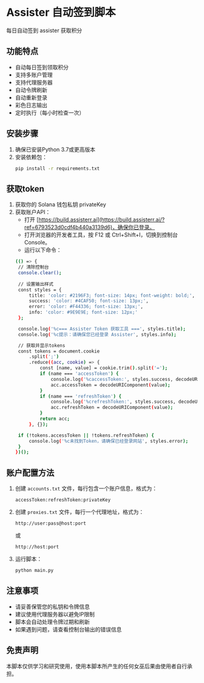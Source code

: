 # Assister 自动签到脚本 
每日自动签到 assister 获取积分

## 功能特点

- 自动每日签到领取积分
- 支持多账户管理
- 支持代理服务器
- 自动令牌刷新
- 自动重新登录
- 彩色日志输出
- 定时执行（每小时检查一次）

## 安装步骤

1. 确保已安装Python 3.7或更高版本
2. 安装依赖包：
   ```bash
   pip install -r requirements.txt
   ```

## 获取token
1. 获取你的 Solana 钱包私钥 privateKey
2. 获取账户API：
   - 打开 [https://build.assisterr.ai](https://build.assisterr.ai/?ref=6793523d0cdf4b440a3139d6)，确保你已登录。
   - 打开浏览器的开发者工具，按 F12 或 Ctrl+Shift+I，切换到控制台 Console。
   - 运行以下命令：
   ```bash
   (() => {
    // 清除控制台
    console.clear();
    
    // 设置输出样式
    const styles = {
        title: 'color: #2196F3; font-size: 14px; font-weight: bold;',
        success: 'color: #4CAF50; font-size: 13px;',
        error: 'color: #F44336; font-size: 13px;',
        info: 'color: #9E9E9E; font-size: 12px;'
    };

    console.log('%c=== Assister Token 获取工具 ===', styles.title);
    console.log('%c提示：请确保您已经登录 Assister', styles.info);

    // 获取并显示tokens
    const tokens = document.cookie
        .split(';')
        .reduce((acc, cookie) => {
            const [name, value] = cookie.trim().split('=');
            if (name === 'accessToken') {
                console.log('%caccessToken:', styles.success, decodeURIComponent(value));
                acc.accessToken = decodeURIComponent(value);
            }
            if (name === 'refreshToken') {
                console.log('%crefreshToken:', styles.success, decodeURIComponent(value));
                acc.refreshToken = decodeURIComponent(value);
            }
            return acc;
        }, {});

    if (!tokens.accessToken || !tokens.refreshToken) {
        console.log('%c未找到Token，请确保已经登录网站', styles.error);
    }
   })();
   ```

## 账户配置方法

1. 创建 `accounts.txt` 文件，每行包含一个账户信息，格式为：
   ```
   accessToken:refreshToken:privateKey
   ```

2. 创建 `proxies.txt` 文件，每行一个代理地址，格式为：
   ```
   http://user:pass@host:port
   ```
   或
   ```
   http://host:port
   ```

3. 运行脚本：
   ```bash
   python main.py
   ```

## 注意事项

- 请妥善保管您的私钥和令牌信息
- 建议使用代理服务器以避免IP限制
- 脚本会自动处理令牌过期和刷新
- 如果遇到问题，请查看控制台输出的错误信息

## 免责声明

本脚本仅供学习和研究使用，使用本脚本所产生的任何女巫后果由使用者自行承担。
